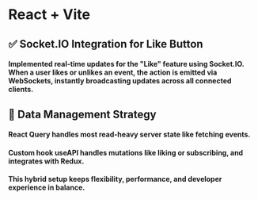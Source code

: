 # React + Vite

## ✅ Socket.IO Integration for Like Button
#### Implemented real-time updates for the "Like" feature using Socket.IO. When a user likes or unlikes an event, the action is emitted via WebSockets, instantly broadcasting updates across all connected clients.


## 🧠 Data Management Strategy
#### React Query handles most read-heavy server state like fetching events.

#### Custom hook useAPI handles mutations like liking or subscribing, and integrates with Redux.

#### This hybrid setup keeps flexibility, performance, and developer experience in balance.